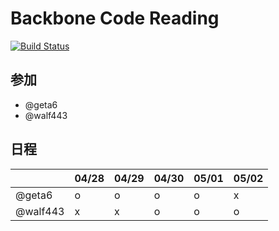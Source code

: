 Backbone Code Reading
=====================

[![Build Status](https://travis-ci.org/geta6/BackboneCodeReading.svg?branch=master)](https://travis-ci.org/geta6/BackboneCodeReading)

参加
----

- @geta6
- @walf443

日程
----

|          |04/28|04/29|04/30|05/01|05/02|
|----------|-----|-----|-----|-----|-----|
|@geta6    |o    |o    |o    |o    |x    |
|@walf443  |x    |x    |o    |o    |o    |

